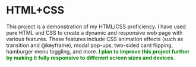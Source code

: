 # HTML+CSS
 This project is a demonstration of my HTML/CSS proficiency. I have used pure HTML and CSS to create a dynamic and responsive web page with various features. These features include CSS animation effects (such as transition and @keyframe), modal pop-ups, two-sided card flipping, hamburger menu toggling, and more. <span style="color: green">**I plan to improve this project further by making it fully responsive to different screen sizes and devices.**
</span>
